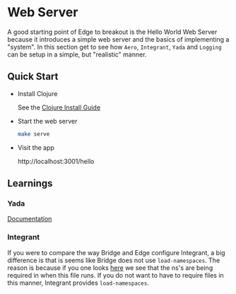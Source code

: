 # Web Server

A good starting point of Edge to breakout is the Hello World Web Server because it introduces a simple web server and the basics of implementing a "system". In this section get to see how `Aero`, `Integrant`, `Yada` and `Logging` can be setup in a simple, but "realistic" manner.

## Quick Start

* Install Clojure

  See the [Clojure Install Guide](https://clojure.org/guides/getting_started)

* Start the web server

  ```bash
  make serve
  ```

* Visit the app

  http://localhost:3001/hello

## Learnings

### Yada

[Documentation](https://juxt.pro/yada/manual/index.html#the-simple-way-construct-your-own)

### Integrant

If you were to compare the way Bridge and Edge configure Integrant, a big difference is that is seems like Bridge does not use `load-namespaces`. The reason is because if you one looks [here](https://github.com/robert-stuttaford/bridge/blob/master/src/bridge/service.clj#L23) we see that the ns's are being required in when this file runs. If you do not want to have to require files in this manner, Integrant provides `load-namespaces`.
